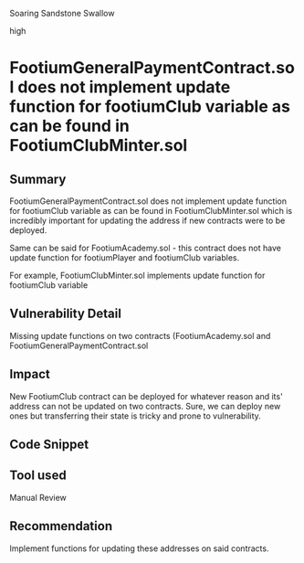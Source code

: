 Soaring Sandstone Swallow

high

# FootiumGeneralPaymentContract.sol does not implement update function for footiumClub variable as can be found in FootiumClubMinter.sol

## Summary
FootiumGeneralPaymentContract.sol does not implement update function for footiumClub variable as can be found in FootiumClubMinter.sol which is incredibly important for updating the address if new contracts were to be deployed.

Same can be said for FootiumAcademy.sol - this contract does not have update function for footiumPlayer and footiumClub variables. 

For example, FootiumClubMinter.sol implements update function for footiumClub variable

## Vulnerability Detail

Missing update functions on two contracts (FootiumAcademy.sol and FootiumGeneralPaymentContract.sol

## Impact

New FootiumClub contract can be deployed for whatever reason and its' address can not be updated on two contracts. Sure, we can deploy new ones but transferring their state is tricky and prone to vulnerability.

## Code Snippet

## Tool used

Manual Review

## Recommendation

Implement functions for updating these addresses on said contracts.
